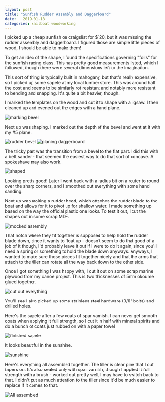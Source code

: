 ```yaml
---
layout: post
title: "Sunfish Rudder Assembly and Daggerboard"
date:   2019-01-18
categories: sailboat woodworking
---
```


I picked up a cheap sunfish on craigslist for $120, but it was missing the
rudder assembly and daggerboard. I figured those are simple little pieces of
wood, I should be able to make them!

To get an idea of the shape, I found the specifications governing "foils" for
the sunfish racing class. This has pretty good measurements listed, which I
followed, though there were several dimensions left to the imagination.

This sort of thing is typically built in mahogany, but that's really expensive,
so I picked up some sapele at my local lumber store. This was around half the
cost and seems to be similarly rot resistant and notably more resistant to
bending and snapping. It's quite a bit heavier, though.

I marked the templates on the wood and cut it to shape with a jigsaw. I then cleaned up and evened out the edges with a hand plane.

![marking bevel](https://i.imgur.com/gmVJ6RY.jpg)

Next up was shaping.  I marked out the depth of the bevel and went at it with my #5 plane.

![rudder bevel](https://i.imgur.com/KhcelLf.jpg)
![planing daggerboard](https://i.imgur.com/48IVugb.jpg)

The tricky part was the transition from a bevel to the flat part.  I did this with a belt sander - that seemed the easiest way to do that sort of concave.  A spokeshave may also work.

![shaped](https://i.imgur.com/OyRKeuP.jpg)

Looking pretty good!  Later I went back with a radius bit on a router to round over the sharp corners, and I smoothed out everything with some hand sanding.

Next up was making a rudder head, which attaches the rudder blade to the boat and allows for it to pivot up for shallow water.  I made something up based on the way the official plastic one looks.  To test it out, I cut the shapes out in some scrap MDF.

![mocked assembly](https://i.imgur.com/5N0emdb.jpg)

That notch where they fit together is supposed to help hold the rudder blade down, since it wants to float up - doesn't seem to do that good of a job of it though, I'd probably leave it out if I were to do it again, since you'll need a spring or something to hold the blade down anyways.  Anyways, I wanted to make sure those pieces fit together nicely and that the arms that attach to the tiller can rotate all the way back down to the other side.

Once I got something I was happy with, I cut it out on some scrap marine plywood from my canoe project.  This is two thicknesses of 5mm okoume glued together.

![cut out everything](https://i.imgur.com/NqnbjfH.jpg)

You'll see I also picked up some stainless steel hardware (3/8" bolts) and drilled holes.

Here's the sapele after a few coats of spar varnish.  I can never get smooth coats when applying it full strength, so I cut it in half with mineral spirits and do a bunch of coats just rubbed on with a paper towel

![finished sapele](https://i.imgur.com/vpSrq5B.jpg)

It looks beautiful in the sunshine.

![sunshine](https://i.imgur.com/L5rDG3V.jpg)

Here's everything all assembled together.  The tiller is clear pine that I cut tapers on.  It's also sealed only with spar varnish, though I applied it full strength with a brush - worked out pretty well, I may have to switch back to that.  I didn't put as much attention to the tiller since it'd be much easier to replace if it comes to that.

![All assembled](https://i.imgur.com/wZXUh3r.jpg)
